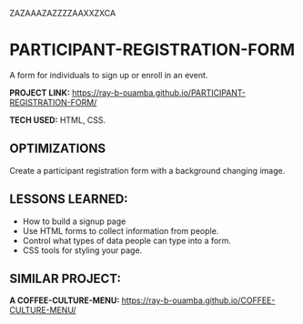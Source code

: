 ZAZAAAZAZZZZAAXXZXCA
# PARTICIPANT-REGISTRATION-FORM
A form for individuals to sign up or enroll in an event.  

**PROJECT LINK:** https://ray-b-ouamba.github.io/PARTICIPANT-REGISTRATION-FORM/

**TECH USED:** HTML, CSS.

## OPTIMIZATIONS
Create a participant registration form with a background changing image. 

## LESSONS LEARNED:
* How to build a signup page
* Use HTML forms to collect information from people.
* Control what types of data people can type into a form.
* CSS tools for styling your page.

## SIMILAR PROJECT:

**A COFFEE-CULTURE-MENU:** https://ray-b-ouamba.github.io/COFFEE-CULTURE-MENU/





